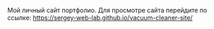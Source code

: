Мой личный сайт портфолио. 
Для просмотре сайта перейдите по ссылке: 
https://sergey-web-lab.github.io/vacuum-cleaner-site/
